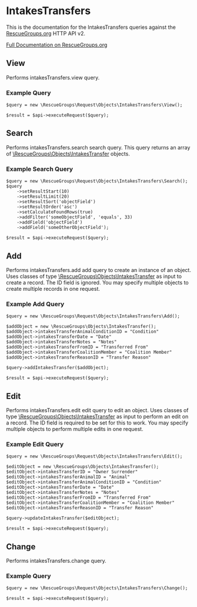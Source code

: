 # IntakesTransfers

This is the documentation for the IntakesTransfers queries against the [RescueGroups.org](https://www.rescuegroups.org/) HTTP API v2.

[Full Documentation on RescueGroups.org](https://userguide.rescuegroups.org/display/APIDG/Object+definitions#Objectdefinitions-intakesTransfers)

## View






Performs intakesTransfers.view query.

### Example Query

    $query = new \RescueGroups\Request\Objects\IntakesTransfers\View();

    $result = $api->executeRequest($query);


## Search

Performs intakesTransfers.search search query. This query returns an array of [\RescueGroups\Objects\IntakesTransfer](../../src/Objects/IntakesTransfer.php) objects.

### Example Search Query

    $query = new \RescueGroups\Request\Objects\IntakesTransfers\Search();
    $query
        ->setResultStart(10)
        ->setResultLimit(20)
        ->setResultSort('objectField')
        ->setResultOrder('asc')
        ->setCalculateFoundRows(true)
        ->addFilter('someObjectField', 'equals', 33)
        ->addField('objectField')
        ->addField('someOtherObjectField');

    $result = $api->executeRequest($query);






## Add




Performs intakesTransfers.add add query to create an instance of an object. Uses classes of type [\RescueGroups\Objects\IntakesTransfer](../../src/Objects/IntakesTransfer.php) as input to create a record. The ID field is ignored. You may specify multiple objects to create multiple records in one request.

### Example Add Query

    $query = new \RescueGroups\Request\Objects\IntakesTransfers\Add();

    $addObject = new \RescueGroups\Objects\IntakesTransfer();
    $addObject->intakesTransferAnimalConditionID = "Condition"
    $addObject->intakesTransferDate = "Date"
    $addObject->intakesTransferNotes = "Notes"
    $addObject->intakesTransferFromID = "Transferred From"
    $addObject->intakesTransferCoalitionMember = "Coalition Member"
    $addObject->intakesTransferReasonID = "Transfer Reason"

    $query->addIntakesTransfer($addObject);

    $result = $api->executeRequest($query);



## Edit



Performs intakesTransfers.edit edit query to edit an object. Uses classes of type [\RescueGroups\Objects\IntakesTransfer](../../src/Objects/IntakesTransfer.php) as input to perform an edit on a record. The ID field is required to be set for this to work. You may specify multiple objects to perform multiple edits in one request.

### Example Edit Query

    $query = new \RescueGroups\Request\Objects\IntakesTransfers\Edit();

    $editObject = new \RescueGroups\Objects\IntakesTransfer();
    $editObject->intakesTransferID = "Owner Surrender"
    $editObject->intakesTransferAnimalID = "Animal"
    $editObject->intakesTransferAnimalConditionID = "Condition"
    $editObject->intakesTransferDate = "Date"
    $editObject->intakesTransferNotes = "Notes"
    $editObject->intakesTransferFromID = "Transferred From"
    $editObject->intakesTransferCoalitionMember = "Coalition Member"
    $editObject->intakesTransferReasonID = "Transfer Reason"

    $query->updateIntakesTransfer($editObject);

    $result = $api->executeRequest($query);




## Change






Performs intakesTransfers.change query.

### Example Query

    $query = new \RescueGroups\Request\Objects\IntakesTransfers\Change();

    $result = $api->executeRequest($query);


